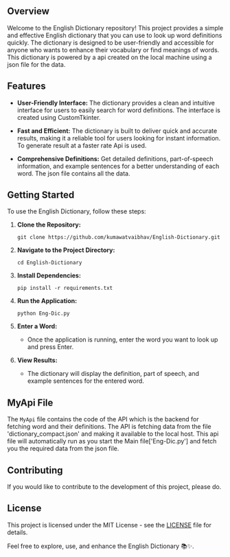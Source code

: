 ## Overview

Welcome to the English Dictionary repository! This project provides a simple and effective English dictionary that you can use to look up word definitions quickly. The dictionary is designed to be user-friendly and accessible for anyone who wants to enhance their vocabulary or find meanings of words. This dictionary is powered by a api created on the local machine using a json file for the data.

## Features

- **User-Friendly Interface:** The dictionary provides a clean and intuitive interface for users to easily search for word definitions. The interface is created using CustomTkinter.

- **Fast and Efficient:** The dictionary is built to deliver quick and accurate results, making it a reliable tool for users looking for instant information. To generate result at a faster rate Api is used.

- **Comprehensive Definitions:** Get detailed definitions, part-of-speech information, and example sentences for a better understanding of each word. The json file contains all the data.

## Getting Started

To use the English Dictionary, follow these steps:

1. **Clone the Repository:**
   ```
   git clone https://github.com/kumawatvaibhav/English-Dictionary.git
   ```

2. **Navigate to the Project Directory:**
   ```
   cd English-Dictionary
   ```

3. **Install Dependencies:**
   ```
   pip install -r requirements.txt
   ```

4. **Run the Application:**
   ```
   python Eng-Dic.py
   ```

5. **Enter a Word:**
   - Once the application is running, enter the word you want to look up and press Enter.

6. **View Results:**
   - The dictionary will display the definition, part of speech, and example sentences for the entered word.

## MyApi File

The `MyApi` file contains the code of the API which is the backend for fetching word and their definitions. The API is fetching data from the file 'dictionary_compact.json' and making it available to the local host. This api file will automatically run as you start the Main file['Eng-Dic.py'] and fetch you the required data from the json file.



## Contributing

If you would like to contribute to the development of this project, please do.

## License

This project is licensed under the MIT License - see the [LICENSE](LICENSE) file for details.

Feel free to explore, use, and enhance the English Dictionary 📚✨.
